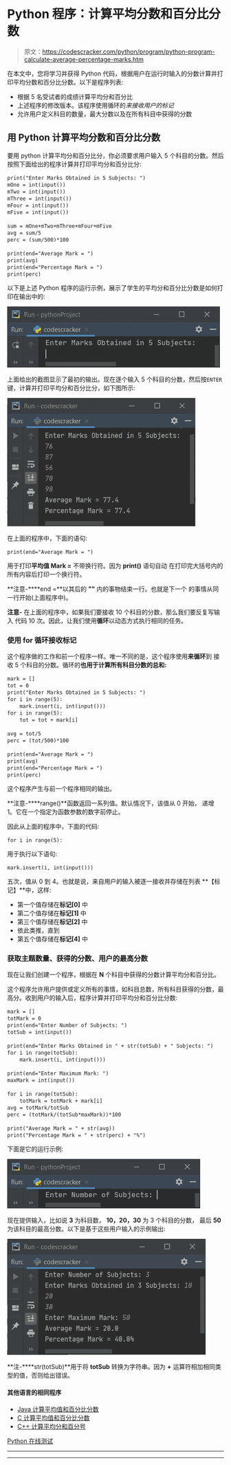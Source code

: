 # Python 程序：计算平均分数和百分比分数

> 原文：<https://codescracker.com/python/program/python-program-calculate-average-percentage-marks.htm>

在本文中，您将学习并获得 Python 代码，根据用户在运行时输入的分数计算并打印平均分数和百分比分数。以下是程序列表:

*   根据 5 名受试者的成绩计算平均分和百分比
*   上述程序的修改版本。该程序使用循环的*来接收用户的标记*
*   允许用户定义科目的数量，最大分数以及在所有科目中获得的分数

## 用 Python 计算平均分数和百分比分数

要用 python 计算平均分和百分比分，你必须要求用户输入 5 个科目的分数。然后按照下面给出的程序计算并打印平均分和百分比分:

```
print("Enter Marks Obtained in 5 Subjects: ")
mOne = int(input())
mTwo = int(input())
mThree = int(input())
mFour = int(input())
mFive = int(input())

sum = mOne+mTwo+mThree+mFour+mFive
avg = sum/5
perc = (sum/500)*100

print(end="Average Mark = ")
print(avg)
print(end="Percentage Mark = ")
print(perc)
```

以下是上述 Python 程序的运行示例，展示了学生的平均分和百分比分数是如何打印在输出中的:

![calculate average python](img/9a62e1fce53ab66d5c208b191bfa3126.png)

上面给出的截图显示了最初的输出。现在逐个输入 5 个科目的分数，然后按`ENTER`键，计算并打印平均分和百分比分，如下图所示:

![calculate percentage python](img/743c14e272609239ebd061810604c4ed.png)

在上面的程序中，下面的语句:

```
print(end="Average Mark = ")
```

用于打印**平均值 Mark =** 不带换行符。因为 **print()** 语句自动 在打印完大括号内的所有内容后打印一个换行符。

**注意-****end =**以其后的 **""** 内的事物结束一行。也就是下一个 的事情从同一行开始(上面程序中)。

**注意-** 在上面的程序中，如果我们要接收 10 个科目的分数，那么我们要反复写输入 代码 10 次。因此，让我们使用**循环**以动态方式执行相同的任务。

### 使用 for 循环接收标记

这个程序做的工作和前一个程序一样。唯一不同的是，这个程序使用**来循环**到 接收 5 个科目的分数。循环的**也用于计算所有科目分数的总和:**

```
mark = []
tot = 0
print("Enter Marks Obtained in 5 Subjects: ")
for i in range(5):
    mark.insert(i, int(input()))
for i in range(5):
    tot = tot + mark[i]

avg = tot/5
perc = (tot/500)*100

print(end="Average Mark = ")
print(avg)
print(end="Percentage Mark = ")
print(perc)
```

这个程序产生与前一个程序相同的输出。

**注意-****range()**函数返回一系列值。默认情况下，该值从 0 开始， 递增 1。它在一个指定为函数参数的数字前停止。

因此从上面的程序中，下面的代码:

```
for i in range(5):
```

用于执行以下语句:

```
mark.insert(i, int(input()))
```

五次，值从 0 到 4。也就是说，来自用户的输入被逐一接收并存储在列表 **【标记】**中，这样:

*   第一个值存储在**标记[0]** 中
*   第二个值存储在**标记[1]** 中
*   第三个值存储在**标记[2]** 中
*   依此类推，直到
*   第五个值存储在**标记[4]** 中

### 获取主题数量、获得的分数、用户的最高分数

现在让我们创建一个程序，根据在 **N** 个科目中获得的分数计算平均分和百分比。

这个程序允许用户提供或定义所有的事情，如科目总数，所有科目获得的分数，最高分。收到用户的输入后，程序计算并打印平均分和百分比分数:

```
mark = []
totMark = 0
print(end="Enter Number of Subjects: ")
totSub = int(input())

print(end="Enter Marks Obtained in " + str(totSub) + " Subjects: ")
for i in range(totSub):
    mark.insert(i, int(input()))

print(end="Enter Maximum Mark: ")
maxMark = int(input())

for i in range(totSub):
    totMark = totMark + mark[i]
avg = totMark/totSub
perc = (totMark/(totSub*maxMark))*100

print("Average Mark = " + str(avg))
print("Percentage Mark = " + str(perc) + "%")
```

下面是它的运行示例:

![python calculate average and percentage marks](img/ff6aca039d34b00d02575c098655c16a.png)

现在提供输入，比如说 **3** 为科目数， **10，20，30** 为 3 个科目的分数， 最后 **50** 为该科目的最高分数。以下是基于这些用户输入的示例输出:

![calculate average percentage mark python](img/845cc38f0c8843751780570b627c0227.png)

**注-****str(totSub)**用于将 **totSub** 转换为字符串。因为 **+** 运算符相加相同类型的值，否则给出错误。

#### 其他语言的相同程序

*   [Java 计算平均值和百分比分数](/java/program/java-program-calculate-average-percentage.htm)
*   [C 计算平均值和百分比分数](/c/program/c-program-calculate-average-percentage.htm)
*   [C++ 计算平均分和百分号](/cpp/program/cpp-program-calculate-average-percentage.htm)

[Python 在线测试](/exam/showtest.php?subid=10)

* * *

* * *